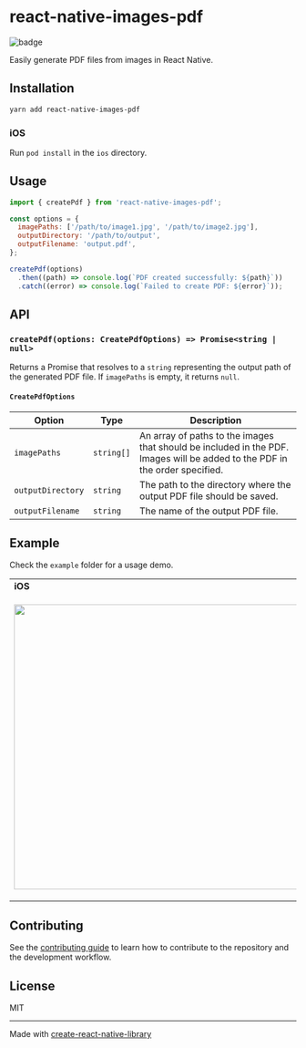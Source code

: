 # react-native-images-pdf

![badge](https://img.shields.io/npm/v/react-native-images-pdf.svg?style=flat-square)

Easily generate PDF files from images in React Native.

## Installation

```sh
yarn add react-native-images-pdf
```

### iOS

Run `pod install` in the `ios` directory.

## Usage

```javascript
import { createPdf } from 'react-native-images-pdf';

const options = {
  imagePaths: ['/path/to/image1.jpg', '/path/to/image2.jpg'],
  outputDirectory: '/path/to/output',
  outputFilename: 'output.pdf',
};

createPdf(options)
  .then((path) => console.log(`PDF created successfully: ${path}`))
  .catch((error) => console.log(`Failed to create PDF: ${error}`));
```

## API

### `createPdf(options: CreatePdfOptions) => Promise<string | null>`

Returns a Promise that resolves to a `string` representing the output path of the generated PDF file. If `imagePaths` is empty, it returns `null`.

#### `CreatePdfOptions`

| Option            | Type       | Description                                                                                                                 |
| ----------------- | ---------- | --------------------------------------------------------------------------------------------------------------------------- |
| `imagePaths`      | `string[]` | An array of paths to the images that should be included in the PDF. Images will be added to the PDF in the order specified. |
| `outputDirectory` | `string`   | The path to the directory where the output PDF file should be saved.                                                        |
| `outputFilename`  | `string`   | The name of the output PDF file.                                                                                            |

## Example

Check the `example` folder for a usage demo.

<table>
  <tr><td><strong>iOS</strong></td><td><strong>Android</strong></td></tr>
  <tr>
    <td><p align="center"><img src="/docs/example-ios.gif" height="500"></p></td>
    <td><p align="center"><img src="/docs/example-android.gif" height="500"></p></td>
  </tr>
</table>

## Contributing

See the [contributing guide](CONTRIBUTING.md) to learn how to contribute to the repository and the development workflow.

## License

MIT

---

Made with [create-react-native-library](https://github.com/callstack/react-native-builder-bob)
